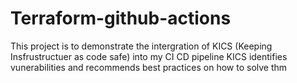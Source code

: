 # Terraform-github-actions

This project is to demonstrate the intergration of KICS (Keeping Insfrustructuer as code safe) into my CI CD pipeline
KICS identifies vunerabilities and recommends best practices on how to solve thm
